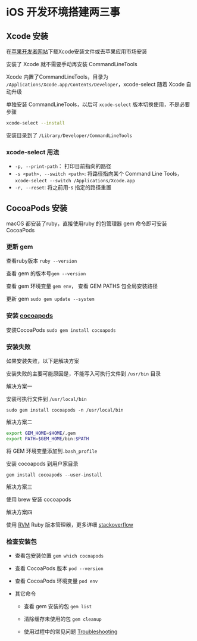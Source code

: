 # iOS 开发环境搭建两三事

## Xcode 安装

在[苹果开发者网站](https://developer.apple.com/xcode/)下载Xcode安装文件或去苹果应用市场安装

安装了 Xcode 就不需要手动再安装 CommandLineTools 

Xcode 内置了CommandLineTools，目录为 `/Applications/Xcode.app/Contents/Developer`，xcode-select 随着 Xcode 自动升级

 单独安装 CommandLineTools，以后可 `xcode-select` 版本切换使用，不是必要步骤

```bash
xcode-select --install
```

安装目录到了 `/Library/Developer/CommandLineTools`

### xcode-select 用法

- `-p, --print-path`： 打印目前指向的路径
- `-s <path>, --switch <path>`: 将路径指向某个 Command Line Tools，`xcode-select --switch /Applications/Xcode.app`
- `-r, --reset`: 将之前用-s 指定的路径重置

## CocoaPods 安装

macOS 都安装了ruby，直接使用ruby 的包管理器 gem 命令即可安装 CocoaPods

### 更新 gem

查看ruby版本 `ruby --version`

查看 gem 的版本号`gem --version`

查看 gem 环境变量 `gem env`， 查看 GEM PATHS  包全局安装路径

更新 gem `sudo gem update --system`

### 安装 [cocoapods](https://guides.cocoapods.org/using/getting-started.html#getting-started)

安装CocoaPods `sudo gem install cocoapods`

### 安装失败

如果安装失败，以下是解决方案

安装失败的主要可能原因是，不能写入可执行文件到 `/usr/bin` 目录

解决方案一

安装可执行文件到 `/usr/local/bin`

`sudo gem install cocoapods -n /usr/local/bin`

解决方案二

```bash
export GEM_HOME=$HOME/.gem
export PATH=$GEM_HOME/bin:$PATH
```

将 GEM 环境变量添加到`.bash_profile`

安装 cocoapods 到用户家目录

```
gem install cocoapods --user-install
```

解决方案三

使用 brew 安装 cocoapods

解决方案四

使用 [RVM](https://github.com/rvm/rvm) Ruby 版本管理器，更多详细 [stackoverflow](https://stackoverflow.com/questions/18599889/error-while-executing-gem-gemfilepermissionerror/25716203)

### 检查安装包

- 查看包安装位置 `gem which cocoapods`

- 查看 CocoaPods 版本 `pod --version`

- 查看 CocoaPods 环境变量 `pod env`

- 其它命令

  - 查看 gem 安装的包 `gem list`

  - 清除缓存未使用的包 `gem cleanup`

  - 使用过程中的常见问题 [Troubleshooting](https://guides.cocoapods.org/using/troubleshooting)







